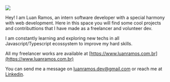 <img src='https://capsule-render.vercel.app/api?type=waving&color=timeGradient&height=250&section=header&text=Luan%20Ramos&fontSize=70&fontAlignY=35&desc=Software%20Developer%20%20%20&descAlignY=50' />

Hey! I am Luan Ramos, an intern software developer with a special harmony with web development. Here in this space you will find some cool projects and contributtions that I have made as a freelancer and volunteer dev.

I am constantly learning and exploring new techs in all Javascript/Typescript ecossystem to improve my hard skills.

All my freelancer works are available at [https://www.luanramos.com.br](https://www.luanramos.com.br)

You can send me a message on luanramos.dev@gmail.com or reach me at [Linkedin](https://www.linkedin.com/in/luanrramos/).
